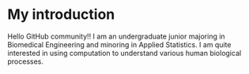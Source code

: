 # My introduction 
Hello GitHub community!!
I am an undergraduate junior majoring in Biomedical Engineering and minoring in Applied Statistics. 
I am quite interested in using computation to understand various human biological processes. 
 
